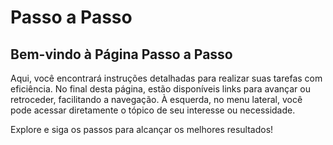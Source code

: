 # Passo a Passo

## Bem-vindo à Página Passo a Passo

Aqui, você encontrará instruções detalhadas para realizar suas tarefas com eficiência. No final desta página, estão disponíveis links para avançar ou retroceder, facilitando a navegação. À esquerda, no menu lateral, você pode acessar diretamente o tópico de seu interesse ou necessidade.

Explore e siga os passos para alcançar os melhores resultados!
